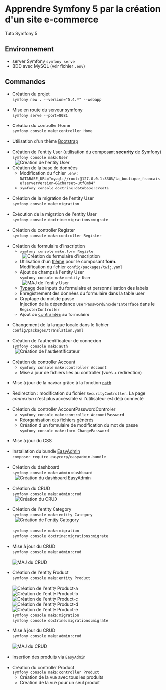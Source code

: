 # Apprendre Symfony 5 par la création d'un site e-commerce  #

Tuto Symfony 5

## Environnement ##

- server Symfony `symfony serve`
- BDD avec MySQL (voir fichier `.env`)

## Commandes ##

- Création du projet  
    `symfony new . --version="5.4.*" --webapp`  
  &nbsp;
- Mise en route du serveur symfony  
    `symfony serve --port=8081`  
  &nbsp;
- Création du controller Home  
    `symfony console make:controller Home`  
  &nbsp;
- Utilisation d'un thème [Bootstrap](https://getbootstrap.com/docs/5.3/examples/carousel/)  
  &nbsp;
- Création de l'entity User (utilisation du composant **security** de Symfony)  
    `symfony console make:User`  
  &nbsp;
  ![Création de l'entity User](/ReadMe/01_creation_de_l_entity_User.png)
- Création de la base de données
    - Modification du fichier `.env` : `DATABASE_URL="mysql://root:@127.0.0.1:3306/la_boutique_francaise?serverVersion=8&charset=utf8mb4"`
    - `symfony console doctrine:database:create`  
  &nbsp;
- Création de la migration de l'entity User  
    `symfony console make:migration`  
  &nbsp;
- Exécution de la migration de l'entity User  
    `symfony console doctrine:migrations:migrate`  
  &nbsp;
- Création du controller Register  
    `symfony console make:controller Register`  
  &nbsp;
- Création du formulaire d'inscription  
    - `symfony console make:form Register`  
  &nbsp;
  ![Création du formulaire d'inscription](/ReadMe/02_creation_du_formulaire_d_inscription.png)
    - Utilisation d'un [thème](https://symfony.com/doc/5.4/form/form_themes.html) pour le composant **form**.  
    Modification du fichier `config/packages/twig.yaml`
    - Ajout de champs à l'entity User  
    `symfony console make:entity User`  
  &nbsp;
  ![MAJ de l'entity User](/ReadMe/03_maj_de_l_entity_User.png)
  - [Typage](https://symfony.com/doc/5.4/reference/forms/types.html) des inputs du formulaire et personnalisation des labels  
  - Enregistrement des données du formulaire dans la table user  
  - Cryptage du mot de passe  
  Injection de la dépendance `UserPasswordEncoderInterface` dans le `RegisterController`  
  - Ajout de [contraintes](https://symfony.com/doc/5.4/validation.html#constraints) au formulaire  
  &nbsp;
- Changement de la langue locale dans le fichier `config/packages/translation.yaml`  
  &nbsp;
- Création de l'authentificateur de connexion  
  `symfony console make:auth`  
  &nbsp;
  ![Création de l'authentificateur](/ReadMe/04_creation_de_l_authentificateur.png)  
  &nbsp;
- Création du controller Account  
    - `symfony console make:controller Account`  
    - Mise à jour de fichiers liés au controller (vues + redirection)  
  &nbsp;
- Mise à jour de la navbar grâce à la fonction [`path`](https://symfony.com/doc/current/reference/twig_reference.html#path)  
  &nbsp;
- Redirection : modification du fichier `SecurityController`. La page *connexion* n'est plus accessible si l'utilisateur est déjà connecté  
  &nbsp;
- Création du controller AccountPasswordController  
    - `symfony console make:controller AccountPassword`  
    - Réorganisation des fichiers générés  
    - Création d'un formulaire de modification du mot de passe  
    `symfony console make:form ChangePassword`  
  &nbsp;
- Mise à jour du CSS  
  &nbsp;
- Installation du bundle [EasyAdmin](https://symfony.com/bundles/EasyAdminBundle/3.x/index.html)  
  `composer require easycorp/easyadmin-bundle`  
  &nbsp;
- Création du dashboard  
  `symfony console make:admin:dashboard`  
  &nbsp;
  ![Création du dashboard EasyAdmin](/ReadMe/05_creation_du_dashboard_EasyAdmin.png)  
  &nbsp;
- Création du CRUD  
  `symfony console make:admin:crud`  
  &nbsp;
  ![Création du CRUD](/ReadMe/06_creation_du_crud_EasyAdmin.png)  
  &nbsp;  
- Création de l'entity Category  
    `symfony console make:entity Category`  
  &nbsp;
  ![Création de l'entity Category](/ReadMe/07_creation_de_l_entity_Category.png)  
  &nbsp;  
  `symfony console make:migration`  
  `symfony console doctrine:migrations:migrate`  
  &nbsp;  
- Mise à jour du CRUD  
  `symfony console make:admin:crud`  
  &nbsp;  
  ![MAJ du CRUD](/ReadMe/08_maj_du_crud.png)  
  &nbsp;  
- Création de l'entity Product  
    `symfony console make:entity Product`  
  &nbsp;  
  ![Création de l'entity Product-a](/ReadMe/09a_creation_de_l_entity_Product.png)  
  ![Création de l'entity Product-b](/ReadMe/09b_creation_de_l_entity_Product.png)  
  ![Création de l'entity Product-c](/ReadMe/09c_creation_de_l_entity_Product.png)  
  ![Création de l'entity Product-d](/ReadMe/09d_creation_de_l_entity_Product.png)  
  ![Création de l'entity Product-e](/ReadMe/09e_creation_de_l_entity_Product.png)  
  `symfony console make:migration`  
  `symfony console doctrine:migrations:migrate`  
  &nbsp;  
- Mise à jour du CRUD  
  `symfony console make:admin:crud`  
  &nbsp;  
  ![MAJ du CRUD](/ReadMe/10_maj_du_crud.png)  
  &nbsp;
- Insertion des produits via `EasyAdmin`  
  &nbsp;  
- Création du controller Product  
    `symfony console make:controller Product`  
    - Création de la vue avec tous les produits  
    - Création de la vue pour un seul produit